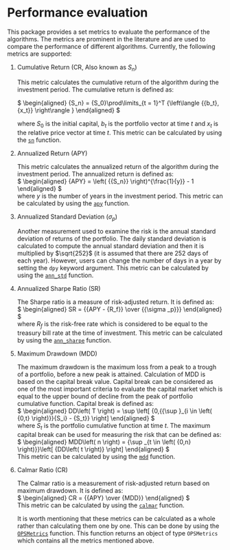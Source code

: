 # Performance evaluation

This package provides a set metrics to evaluate the performance of the algorithms. The metrics are prominent in the literature and are used to compare the performance of different algorithms. Currently, the following metrics are supported:

1. Cumulative Return (CR, Also known as $S_n$)

    This metric calculates the cumulative return of the algorithm during the investment period. The cumulative return is defined as:  

    $
    \begin{aligned}
    {S_n} = {S_0}\prod\limits_{t = 1}^T {\left\langle {{b_t},{x_t}} \right\rangle }
    \end{aligned}
    $

    where $S_0$ is the initial capital, $b_t$ is the portfolio vector at time $t$ and $x_t$ is the relative price vector at time $t$. This metric can be calculated by using the [`sn`](@ref) function.

2. Annualized Return (APY)

    This metric calculates the annualized return of the algorithm during the investment period. The annualized return is defined as:  
    $
    \begin{aligned}
    {APY} = \left( {{S_n}} \right)^{\frac{1}{y}} - 1
    \end{aligned}
    $  
    where $y$ is the number of years in the investment period. This metric can be calculated by using the [`apy`](@ref) function.

3. Annualized Standard Deviation ($\sigma_p$)

    Another measurement used to examine the risk is the annual standard deviation of returns of the portfolio. The daily standard deviation is calculated to compute the annual standard deviation and then it is multiplied by $\sqrt{252}$ (it is assumed that there are 252 days of each year). However, users can change the number of days in a year by setting the `dpy` keyword argument. This metric can be calculated by using the [`ann_std`](@ref) function.

4. Annualized Sharpe Ratio (SR)

    The Sharpe ratio is a measure of risk-adjusted return. It is defined as:  
    $
    \begin{aligned}
    SR = {{APY - {R_f}} \over {{\sigma _p}}}
    \end{aligned}
    $  
    where $R_f$ is the risk-free rate which is considered to be equal to the treasury bill rate at the time of investment. This metric can be calculated by using the [`ann_sharpe`](@ref) function.

5. Maximum Drawdown (MDD)

    The maximum drawdown is the maximum loss from a peak to a trough of a portfolio, before a new peak is attained. Calculation of MDD is based on the capital break value. Capital break can be considered as one of the most important criteria to evaluate the capital market which is equal to the upper bound of decline from the peak of portfolio cumulative function. Capital break is defined as:  
    $
    \begin{aligned}
    DD\left( T \right) = \sup \left[ {0,{{\sup }_{i \in \left( {0,t} \right)}}{S_i} - {S_t}} \right]
    \end{aligned}
    $  
    where $S_t$ is the portfolio cumulative function at time $t$. The maximum capital break can be used for measuring the risk that can be defined as:  
    $
    \begin{aligned}
    MDD\left( n \right) = {\sup _{t \in \left( {0,n} \right)}}\left[ {DD\left( t \right)} \right]
    \end{aligned}
    $  
    This metric can be calculated by using the [`mdd`](@ref) function.

6. Calmar Ratio (CR)

    The Calmar ratio is a measurement of risk-adjusted return based on maximum drawdown. It is defined as:  
    $
    \begin{aligned}
    CR = {{APY} \over {MDD}}
    \end{aligned}
    $  
    This metric can be calculated by using the [`calmar`](@ref) function.  

    It is worth mentioning that these metrics can be calculated as a whole rather than calculating them one by one. This can be done by using the [`OPSMetrics`](@ref) function. This function returns an object of type `OPSMetrics` which contains all the metrics mentioned above.